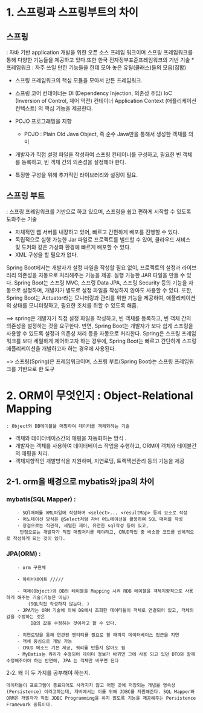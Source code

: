 # 1. 스프링과 스프링부트의 차이

## 스프링

: 자바 기반 application 개발을 위한 오픈 소스 프레임 워크이며 스프링 프레임워크를 통해 다양한 기능들을 제공하고 있다.또한 한국 전자정부표준프레임워크의 기반 기술
	*프레임워크 :  자주 쓰일 만한 기능들을 한데 모아 놓은 유틸(클래스)들의 모음(집합)

- 스프링 프레임워크의 핵심 모듈을 모아서 만든 프레임워크.

- 스프링 코어 컨테이너는
	DI (Dependency Injection, 의존성 주입)
	IoC (Inversion of Control, 제어 역전) 컨테이너
	Application Context (애플리케이션 컨텍스트)
의 핵심 기능을 제공한다.

- POJO 프로그래밍을 지향
	* POJO : Plain Old Java Object, 즉 순수 Java만을 통해서 생성한 객체를 의미
	
- 개발자가 직접 설정 파일을 작성하여 스프링 컨테이너를 구성하고, 필요한 빈 객체를 등록하고, 빈 객체 간의 의존성을 설정해야 한다.
- 특정한 구성을 위해 추가적인 라이브러리와 설정이 필요.


## 스프링 부트

: 스프링 프레임워크를 기반으로 하고 있으며, 스프링을 쉽고 편하게 시작할 수 있도록 도와주는 기술

- 자체적인 웹 서버를 내장하고 있어, 빠르고 간편하게 배포를 진행할 수 있다. 
- 독립적으로 실행 가능한 Jar 파일로 프로젝트를 빌드할 수 있어, 클라우드 서비스 및 도커와 같은 가상화 환경에 빠르게 배포할 수 있다.
- XML 구성을 할 필요가 없다.

Spring Boot에서는 개발자가 설정 파일을 작성할 필요 없이, 프로젝트의 설정과 라이브러리 의존성을 자동으로 처리해주는 기능을 제공. 
실행 가능한 JAR 파일을 만들 수 있다. 
Spring Boot는 스프링 MVC, 스프링 Data JPA, 스프링 Security 등의 기능을 자동으로 설정하며, 개발자가 별도로 설정 파일을 작성하지 않아도 사용할 수 있다. 
또한, Spring Boot는 Actuator라는 모니터링과 관리를 위한 기능을 제공하여, 애플리케이션의 상태를 모니터링하고, 필요한 조치를 취할 수 있도록 해줌.


==> spring은 개발자가 직접 설정 파일을 작성하고, 빈 객체를 등록하고, 빈 객체 간의 의존성을 설정하는 것을 요구한다. 반면, Spring Boot는 개발자가 보다 쉽게 스프링을 사용할 수 있도록 설정과 의존성 처리 등을 자동으로 처리한다. 
 Spring은 스프링 프레임워크를 보다 세밀하게 제어하고자 하는 경우에, Spring Boot는 빠르고 간단하게 스프링 애플리케이션을 개발하고자 하는 경우에 사용된다.

=> 스프링(Spring)은 프레임워크이며, 스프링 부트(Spring Boot)는 스프링 프레임워크를 기반으로 한 도구

# 2. ORM이 무엇인지  : Object-Relational Mapping 
	: Object와 DB테이블을 매핑하여 데이터를 객체화하는 기술
 
- 객체와 데이터베이스간의 매핑을 자동화하는 방식 .
- 개발자는 객체를 사용하여 데이터베이스 작업을 수행하고, ORM이 객체와 테이블간의 매핑을 처리.
- 객체지향적인 개발방식을 지원하며, 지연로딩, 트랙잭션관리 등의 기능을 제공


## 2-1. orm을 배경으로 mybatis와 jpa의 차이

### mybatis(SQL Mapper) :  
		- SQl매퍼를 XML파일에 작성하며 <select>... <resultMap> 등의 요소로 작성
		- 어노테이션 방식은 @Select처럼 자바 어노테이션을 활용하여 SQL 매퍼를 작성
		- 장점으로는 직관적, 세밀한 제어, 유연한 sql작성 등이 있고, 
		 단점으로는 개발자가 직접 매핑처리를 해야하고, CRUD작업 중 비슷한 코드를 반복적으로 작성하게 되는 것이 있다.

### JPA(ORM) : 
		- orm 구현체

		- 하이버네이트 /////

		- 객체(Object)와 DB의 테이블을 Mapping 시켜 RDB 테이블을 객체지향적으로 사용하게 해주는 기술(기능은 아님)
			(SQL직접 작성하지 않는다. )
		- JPA라는 ORM 기술에 의해 DB에서 조회한 데이터들이 객체로 연결되어 있고, 객체의 값을 수정하는 것은 			
			 DB의 값을 수정하는 것이라고 할 수 있다.

		- 지연로딩을 통해 연관된 엔티티를 필요로 할 때까지 데이터베이스 접근을 지연
		- 객체 중심으로 개발 가능
		- CRUD 메소드 기본 제공, 쿼리를 만들지 않아도 됨
		- MyBatis는 쿼리가 수정되어 데이터 정보가 바뀌면 그에 사용 되고 있던 DTO와 함께 수정해주어야 하는 반면에, JPA 는 객체만 바꾸면 된다


2-2. 왜 이 두 가지를 공부해야 하는지.

	데이터들이 프로그램이 종료되어도 사라지지 않고 어떤 곳에 저장되는 개념을 영속성(Persistence) 이라고하는데, 자바에서는 이를 위해 JDBC를 지원해준다. SQL Mapper와 ORM은 개발자가 직접 JDBC Programming을 하지 않도록 기능을 제공해주는 Persistence Framework 종류이다.
